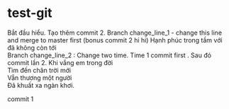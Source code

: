 # test-git
Bắt đầu hiểu. Tạo thêm commit 2. Branch change_line_1 - change this line and merge to master first (bonus commit 2 hi hi) Hạnh phúc trong tầm với đã không còn tới  
Branch change_line_2 : Change two time. Time 1 commit first  . Sau đó commit lần 2. Khi vắng em trong đời  
Tìm đến chân trời mới  
Vẫn thương một người  
Đã khuất xa ngàn khơi.  

commit 1
